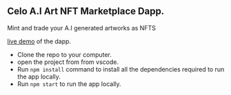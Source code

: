 ## Celo A.I Art NFT Marketplace Dapp.

Mint and trade your A.I generated artworks as NFTS

[live demo](https://dreamy-capybara-5170e0.netlify.app) of the dapp.

- Clone the repo to your computer.
- open the project from from vscode.
- Run `npm install` command to install all the dependencies required to run the app locally.
- Run `npm start` to run the app locally.
